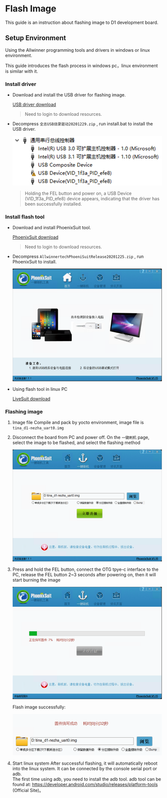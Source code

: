 # Flash Image
This guide is an instruction about flashing image to D1 development board.

## Setup Environment

Using the Allwinner programming tools and drivers in windows or linux environment.

This guide introduces the flash process in windows pc，linux environment is similar with it.

### Install driver

- Download and install the USB driver for flashing image.
  
  [USB driver download](https://www.aw-ol.com/downloads/resources/15)
  
  > Need to login to download resources.
  
- Decompress `全志USB烧录驱动20201229.zip` , run install.bat to install the USB driver.

  ![aw-windows-usb-driver](Flash_image_D1/aw-windows-usb-driver.png)

  > Holding the FEL button and power on, a USB Device (VID_1f3a_PID_efe8) device appears, indicating that the driver has been successfully installed.


### Install flash tool

- Download and install PhoenixSuit tool.
  
  [PhoenixSuit download](https://www.aw-ol.com/downloads/resources/13)
  
  > Need to login to download resources.
  
- Decompress `AllwinnertechPhoeniSuitRelease20201225.zip` , run PhoenixSuit to install.

  ![aw-windows-usb-driver-installed](Flash_image_D1/aw-windows-usb-driver-installed.png)

- Using flash tool in linux PC
  
  [LiveSuit download](https://www.aw-ol.com/downloads/resources/19)


### Flashing image

1. Image file
   Compile and pack by yocto environment, image file is `tina_d1-nezha_uart0.img`

2. Disconnect the board from PC and power off. On the `一键刷机` page, select the image to be flashed, and select the flashing method

   ![flash-image-1](Flash_image_D1/flash-image-1.png)

3. Press and hold the FEL button, connect the OTG tpye-c interface to the PC, release the FEL button 2~3 seconds after powering on, then it will start burning the image

   ![flash-image-2](Flash_image_D1/flash-image-2.png)

   Flash image successfully:

   ![flash-image-3](Flash_image_D1/flash-image-3.png)

4. Start linux system
   After successful flashing, it will automatically reboot into the linux system. It can be connected by the console serial port or adb.   
   The first time using adb, you need to install the adb tool.
   adb tool can be found at: https://developer.android.com/studio/releases/platform-tools (Official Site)。
